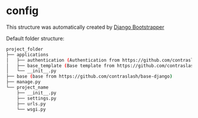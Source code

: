 # config

This structure was automatically created by [Django Bootstrapper](https://pypi.org/project/django-bootstrapper/)

Default folder structure:

```bash
project_folder
├── applications
│   ├── authentication (Authentication from https://github.com/contraslash/authentication-django)
│   ├── base_template (Base template from https://github.com/contraslash/template_cdn_bootstrap)
│   └── __init__.py
├── base (base from https://github.com/contraslash/base-django)
├── manage.py
└── project_name
    ├── __init__.py
    ├── settings.py
    ├── urls.py
    └── wsgi.py
```

